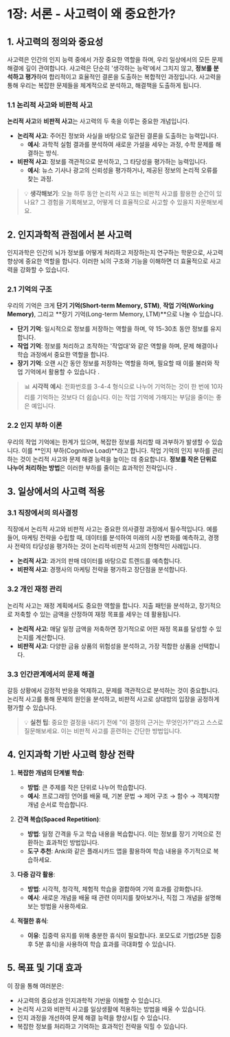 
# 1장: 서론 - 사고력이 왜 중요한가? 

## 1. 사고력의 정의와 중요성

사고력은 인간의 인지 능력 중에서 가장 중요한 역할을 하며, 우리 일상에서의 모든 문제 해결에 깊이 관여합니다. 사고력은 단순히 '생각하는 능력'에서 그치지 않고, **정보를 분석하고 평가**하여 합리적이고 효율적인 결론을 도출하는 복합적인 과정입니다. 사고력을 통해 우리는 복잡한 문제들을 체계적으로 분석하고, 해결책을 도출하게 됩니다.

### 1.1 논리적 사고와 비판적 사고

**논리적 사고**와 **비판적 사고**는 사고력의 두 축을 이루는 중요한 개념입니다.

* **논리적 사고**: 주어진 정보와 사실을 바탕으로 일관된 결론을 도출하는 능력입니다.
   * **예시**: 과학적 실험 결과를 분석하여 새로운 가설을 세우는 과정, 수학 문제를 해결하는 방식.
* **비판적 사고**: 정보를 객관적으로 분석하고, 그 타당성을 평가하는 능력입니다.
   * **예시**: 뉴스 기사나 광고의 신뢰성을 평가하거나, 제공된 정보의 논리적 오류를 찾는 과정.

> 💡 **생각해보기**: 오늘 하루 동안 논리적 사고 또는 비판적 사고를 활용한 순간이 있나요? 그 경험을 기록해보고, 어떻게 더 효율적으로 사고할 수 있을지 자문해보세요.

## 2. 인지과학적 관점에서 본 사고력

인지과학은 인간의 뇌가 정보를 어떻게 처리하고 저장하는지 연구하는 학문으로, 사고력 향상에 중요한 역할을 합니다. 이러한 뇌의 구조와 기능을 이해하면 더 효율적으로 사고력을 강화할 수 있습니다.

### 2.1 기억의 구조

우리의 기억은 크게 **단기 기억(Short-term Memory, STM)**, **작업 기억(Working Memory)**, 그리고 **장기 기억(Long-term Memory, LTM)**으로 나눌 수 있습니다.

* **단기 기억**: 일시적으로 정보를 저장하는 역할을 하며, 약 15-30초 동안 정보를 유지합니다.
* **작업 기억**: 정보를 처리하고 조작하는 '작업대'와 같은 역할을 하며, 문제 해결이나 학습 과정에서 중요한 역할을 합니다.
* **장기 기억**: 오랜 시간 동안 정보를 저장하는 역할을 하며, 필요할 때 이를 불러와 작업 기억에서 활용할 수 있습니다 .

> 📊 **시각적 예시**: 전화번호를 3-4-4 형식으로 나누어 기억하는 것이 한 번에 10자리를 기억하는 것보다 더 쉽습니다. 이는 작업 기억에 가해지는 부담을 줄이는 좋은 예입니다.

### 2.2 인지 부하 이론

우리의 작업 기억에는 한계가 있으며, 복잡한 정보를 처리할 때 과부하가 발생할 수 있습니다. 이를 **인지 부하(Cognitive Load)**라고 합니다. 작업 기억의 인지 부하를 관리하는 것이 논리적 사고와 문제 해결 능력을 높이는 데 중요합니다. **정보를 작은 단위로 나누어 처리하는 방법**은 이러한 부하를 줄이는 효과적인 전략입니다 .

## 3. 일상에서의 사고력 적용

### 3.1 직장에서의 의사결정

직장에서 논리적 사고와 비판적 사고는 중요한 의사결정 과정에서 필수적입니다. 예를 들어, 마케팅 전략을 수립할 때, 데이터를 분석하여 미래의 시장 변화를 예측하고, 경쟁사 전략의 타당성을 평가하는 것이 논리적·비판적 사고의 전형적인 사례입니다.

* **논리적 사고**: 과거의 판매 데이터를 바탕으로 트렌드를 예측합니다.
* **비판적 사고**: 경쟁사의 마케팅 전략을 평가하고 장단점을 분석합니다.

### 3.2 개인 재정 관리

논리적 사고는 재정 계획에서도 중요한 역할을 합니다. 지출 패턴을 분석하고, 장기적으로 저축할 수 있는 금액을 산정하여 재정 목표를 세우는 데 활용됩니다.

* **논리적 사고**: 매달 일정 금액을 저축하면 장기적으로 어떤 재정 목표를 달성할 수 있는지를 계산합니다.
* **비판적 사고**: 다양한 금융 상품의 위험성을 분석하고, 가장 적합한 상품을 선택합니다.

### 3.3 인간관계에서의 문제 해결

갈등 상황에서 감정적 반응을 억제하고, 문제를 객관적으로 분석하는 것이 중요합니다. 논리적 사고를 통해 문제의 원인을 분석하고, 비판적 사고로 상대방의 입장을 공정하게 평가할 수 있습니다.

> 💡 **실천 팁**: 중요한 결정을 내리기 전에 "이 결정의 근거는 무엇인가?"라고 스스로 질문해보세요. 이는 비판적 사고를 훈련하는 간단한 방법입니다.

## 4. 인지과학 기반 사고력 향상 전략

1. **복잡한 개념의 단계별 학습**:
   * **방법**: 큰 주제를 작은 단위로 나누어 학습합니다.
   * **예시**: 프로그래밍 언어를 배울 때, 기본 문법 → 제어 구조 → 함수 → 객체지향 개념 순서로 학습합니다.

2. **간격 복습(Spaced Repetition)**:
   * **방법**: 일정 간격을 두고 학습 내용을 복습합니다. 이는 정보를 장기 기억으로 전환하는 효과적인 방법입니다.
   * **도구 추천**: Anki와 같은 플래시카드 앱을 활용하여 학습 내용을 주기적으로 복습하세요​.

3. **다중 감각 활용**:
   * **방법**: 시각적, 청각적, 체험적 학습을 결합하여 기억 효과를 강화합니다.
   * **예시**: 새로운 개념을 배울 때 관련 이미지를 찾아보거나, 직접 그 개념을 설명해보는 방법을 사용하세요​.

4. **적절한 휴식**:
   * **이유**: 집중력 유지를 위해 충분한 휴식이 필요합니다. 포모도로 기법(25분 집중 후 5분 휴식)을 사용하여 학습 효과를 극대화할 수 있습니다​.

## 5. 목표 및 기대 효과

이 장을 통해 여러분은:
* 사고력의 중요성과 인지과학적 기반을 이해할 수 있습니다.
* 논리적 사고와 비판적 사고를 일상생활에 적용하는 방법을 배울 수 있습니다.
* 인지 과정을 개선하여 문제 해결 능력을 향상시킬 수 있습니다.
* 복잡한 정보를 처리하고 기억하는 효과적인 전략을 익힐 수 있습니다.


